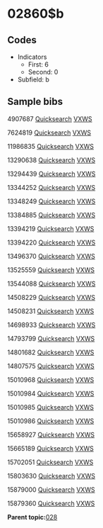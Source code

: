 # 02860$b

## Codes

-   Indicators
    -   First: 6
    -   Second: 0
-   Subfield: b

## Sample bibs

4907687 [Quicksearch](https://search.library.yale.edu/catalog/4907687) [VXWS](http://prodorbis.library.yale.edu:7014/vxws/GetHoldingsService?bibId=4907687)

7624819 [Quicksearch](https://search.library.yale.edu/catalog/7624819) [VXWS](http://prodorbis.library.yale.edu:7014/vxws/GetHoldingsService?bibId=7624819)

11986835 [Quicksearch](https://search.library.yale.edu/catalog/11986835) [VXWS](http://prodorbis.library.yale.edu:7014/vxws/GetHoldingsService?bibId=11986835)

13290638 [Quicksearch](https://search.library.yale.edu/catalog/13290638) [VXWS](http://prodorbis.library.yale.edu:7014/vxws/GetHoldingsService?bibId=13290638)

13294439 [Quicksearch](https://search.library.yale.edu/catalog/13294439) [VXWS](http://prodorbis.library.yale.edu:7014/vxws/GetHoldingsService?bibId=13294439)

13344252 [Quicksearch](https://search.library.yale.edu/catalog/13344252) [VXWS](http://prodorbis.library.yale.edu:7014/vxws/GetHoldingsService?bibId=13344252)

13348249 [Quicksearch](https://search.library.yale.edu/catalog/13348249) [VXWS](http://prodorbis.library.yale.edu:7014/vxws/GetHoldingsService?bibId=13348249)

13384885 [Quicksearch](https://search.library.yale.edu/catalog/13384885) [VXWS](http://prodorbis.library.yale.edu:7014/vxws/GetHoldingsService?bibId=13384885)

13394219 [Quicksearch](https://search.library.yale.edu/catalog/13394219) [VXWS](http://prodorbis.library.yale.edu:7014/vxws/GetHoldingsService?bibId=13394219)

13394220 [Quicksearch](https://search.library.yale.edu/catalog/13394220) [VXWS](http://prodorbis.library.yale.edu:7014/vxws/GetHoldingsService?bibId=13394220)

13496370 [Quicksearch](https://search.library.yale.edu/catalog/13496370) [VXWS](http://prodorbis.library.yale.edu:7014/vxws/GetHoldingsService?bibId=13496370)

13525559 [Quicksearch](https://search.library.yale.edu/catalog/13525559) [VXWS](http://prodorbis.library.yale.edu:7014/vxws/GetHoldingsService?bibId=13525559)

13544088 [Quicksearch](https://search.library.yale.edu/catalog/13544088) [VXWS](http://prodorbis.library.yale.edu:7014/vxws/GetHoldingsService?bibId=13544088)

14508229 [Quicksearch](https://search.library.yale.edu/catalog/14508229) [VXWS](http://prodorbis.library.yale.edu:7014/vxws/GetHoldingsService?bibId=14508229)

14508231 [Quicksearch](https://search.library.yale.edu/catalog/14508231) [VXWS](http://prodorbis.library.yale.edu:7014/vxws/GetHoldingsService?bibId=14508231)

14698933 [Quicksearch](https://search.library.yale.edu/catalog/14698933) [VXWS](http://prodorbis.library.yale.edu:7014/vxws/GetHoldingsService?bibId=14698933)

14793799 [Quicksearch](https://search.library.yale.edu/catalog/14793799) [VXWS](http://prodorbis.library.yale.edu:7014/vxws/GetHoldingsService?bibId=14793799)

14801682 [Quicksearch](https://search.library.yale.edu/catalog/14801682) [VXWS](http://prodorbis.library.yale.edu:7014/vxws/GetHoldingsService?bibId=14801682)

14807575 [Quicksearch](https://search.library.yale.edu/catalog/14807575) [VXWS](http://prodorbis.library.yale.edu:7014/vxws/GetHoldingsService?bibId=14807575)

15010968 [Quicksearch](https://search.library.yale.edu/catalog/15010968) [VXWS](http://prodorbis.library.yale.edu:7014/vxws/GetHoldingsService?bibId=15010968)

15010984 [Quicksearch](https://search.library.yale.edu/catalog/15010984) [VXWS](http://prodorbis.library.yale.edu:7014/vxws/GetHoldingsService?bibId=15010984)

15010985 [Quicksearch](https://search.library.yale.edu/catalog/15010985) [VXWS](http://prodorbis.library.yale.edu:7014/vxws/GetHoldingsService?bibId=15010985)

15010986 [Quicksearch](https://search.library.yale.edu/catalog/15010986) [VXWS](http://prodorbis.library.yale.edu:7014/vxws/GetHoldingsService?bibId=15010986)

15658927 [Quicksearch](https://search.library.yale.edu/catalog/15658927) [VXWS](http://prodorbis.library.yale.edu:7014/vxws/GetHoldingsService?bibId=15658927)

15665189 [Quicksearch](https://search.library.yale.edu/catalog/15665189) [VXWS](http://prodorbis.library.yale.edu:7014/vxws/GetHoldingsService?bibId=15665189)

15702051 [Quicksearch](https://search.library.yale.edu/catalog/15702051) [VXWS](http://prodorbis.library.yale.edu:7014/vxws/GetHoldingsService?bibId=15702051)

15803630 [Quicksearch](https://search.library.yale.edu/catalog/15803630) [VXWS](http://prodorbis.library.yale.edu:7014/vxws/GetHoldingsService?bibId=15803630)

15879000 [Quicksearch](https://search.library.yale.edu/catalog/15879000) [VXWS](http://prodorbis.library.yale.edu:7014/vxws/GetHoldingsService?bibId=15879000)

15879360 [Quicksearch](https://search.library.yale.edu/catalog/15879360) [VXWS](http://prodorbis.library.yale.edu:7014/vxws/GetHoldingsService?bibId=15879360)

**Parent topic:**[028](../../tags/028/028.md)

